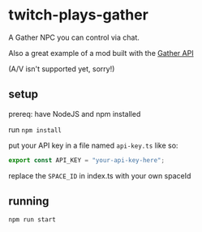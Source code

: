 # twitch-plays-gather

A Gather NPC you can control via chat.

Also a great example of a mod built with the [Gather API](https://gathertown.notion.site/Gather-Websocket-API-bf2d5d4526db412590c3579c36141063)

(A/V isn't supported yet, sorry!)

## setup

prereq: have NodeJS and npm installed

run `npm install`

put your API key in a file named `api-key.ts` like so:

```js
export const API_KEY = "your-api-key-here";
```

replace the `SPACE_ID` in index.ts with your own spaceId

## running

`npm run start`
